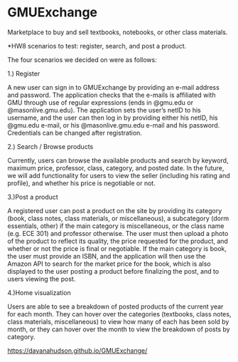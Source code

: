 # GMUExchange
Marketplace to buy and sell textbooks, notebooks, or other class materials.

*HW8 scenarios to test: register, search, and post a product.

The four scenarios we decided on were as follows:

1.) Register

   A new user can sign in to GMUExchange by providing an e-mail address and password. The application checks that the e-mails is            affiliated with GMU through use of regular expressions (ends in @gmu.edu or @masonlive.gmu.edu). The application sets the user’s        netID to his username, and the user can then log in by providing either his netID, his @gmu.edu e-mail, or his @masonlive.gmu.edu      e-mail and his password. Credentials can be changed after registration.

2.) Search / Browse products

   Currently, users can browse the available products and search by keyword, maximum price, professor, class, category, and posted date. In the future, we will add functionality for users to view the seller (including his rating and profile), and whether his price is negotiable or not.

3.)Post a product

   A registered user can post a product on the site by providing its category (book, class notes, class materials, or miscellaneous), a    subcategory (dorm essentials, other) if the main category is miscellaneous, or the class name (e.g. ECE 301) and professor              otherwise. The user must then upload a photo of the product to reflect its quality, the price requested for the product, and            whether or not the price is final or negotiable. If the main category is book, the user must provide an ISBN, and the application      will then use the Amazon API to search for the market price for the book, which is also displayed to the user posting a product        before finalizing the post, and to users viewing the post.

4.)Home visualization

   Users are able to see a breakdown of posted products of the current year for each month. They can hover over the categories
   (textbooks, class notes, class materials, miscellaneous) to view how many of each has been sold by month, or they can hover over the
   month to view the breakdown of posts by category.

https://dayanahudson.github.io/GMUExchange/
